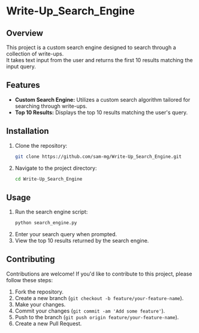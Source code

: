 # Write-Up_Search_Engine

## Overview
This project is a custom search engine designed to search through a collection of write-ups.  
It takes text input from the user and returns the first 10 results matching the input query.

## Features
- **Custom Search Engine:** Utilizes a custom search algorithm tailored for searching through write-ups.
- **Top 10 Results:** Displays the top 10 results matching the user's query.

## Installation
1. Clone the repository:
    ```bash
    git clone https://github.com/sam-mg/Write-Up_Search_Engine.git
    ```
2. Navigate to the project directory:
    ```bash
    cd Write-Up_Search_Engine
    ```

## Usage
1. Run the search engine script:
    ```bash
    python search_engine.py
    ```
2. Enter your search query when prompted.
3. View the top 10 results returned by the search engine.

## Contributing
Contributions are welcome! If you'd like to contribute to this project, please follow these steps:
1. Fork the repository.
2. Create a new branch (`git checkout -b feature/your-feature-name`).
3. Make your changes.
4. Commit your changes (`git commit -am 'Add some feature'`).
5. Push to the branch (`git push origin feature/your-feature-name`).
6. Create a new Pull Request.













<!-- !h15_!45k_m4y_1n1!14lly_4pp34r_5!r41gh!f0rw4rd,_bu!_1!5_c0mpl3x1!y_w4rr4n!5_4_d33p3r_3x4m1n4!10n_!0_3ff3c!173ly_d15c3rn_!h3_50lu!10n -->
